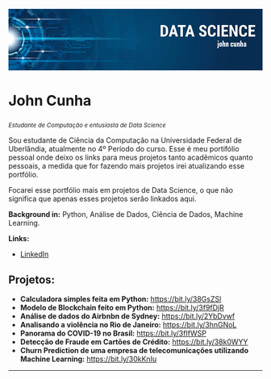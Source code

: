 <p align="center">
  <img src="banner.png" >
</p>

# John Cunha
<sub>*Estudante de Computação e entusiasta de Data Science*</sub>

Sou estudante de Ciência da Computação na Universidade Federal de Uberlândia, atualmente no 4º Período do curso. Esse é meu portifólio pessoal onde deixo os links para meus projetos tanto acadêmicos quanto pessoais, a medida que for fazendo mais projetos irei atualizando esse portfólio.

Focarei esse portfólio mais em projetos de Data Science, o que não significa que apenas esses projetos serão linkados aqui.

**Background in:** Python, Análise de Dados, Ciência de Dados, Machine Learning.

**Links:**
* [LinkedIn](https://www.linkedin.com/in/john-cunha-a424721aa/)


## Projetos:

* **Calculadora simples feita em Python:** https://bit.ly/38GsZSl
* **Modelo de Blockchain feito em Python:** https://bit.ly/3f9fDjR
* **Análise de dados do Airbnbn de Sydney:** https://bit.ly/2YbDvwf
* **Analisando a violência no Rio de Janeiro:** https://bit.ly/3hnGNoL
* **Panorama do COVID-19 no Brasil:** https://bit.ly/3fIfWSP
* **Detecção de Fraude em Cartões de Crédito:** https://bit.ly/38k0WYY
* **Churn Prediction de uma empresa de telecomunicações utilizando Machine Learning:** https://bit.ly/30kKnIu

---




